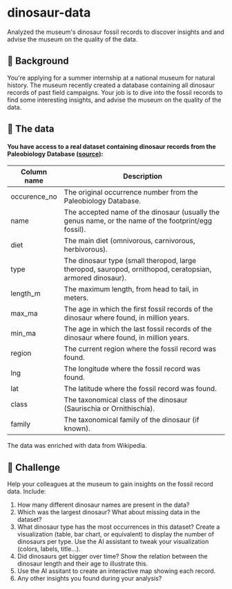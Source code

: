 # dinosaur-data
Analyzed the museum's dinosaur fossil records to discover insights and and advise the museum on the quality of the data.


## 📖 Background

You're applying for a summer internship at a national museum for natural history. The museum recently created a database containing all dinosaur records of past field campaigns. Your job is to dive into the fossil records to find some interesting insights, and advise the museum on the quality of the data.

## 💾 The data

#### You have access to a real dataset containing dinosaur records from the Paleobiology Database ([source](https://paleobiodb.org/#/)):

| Column name  | Description                                                                                              |
| ------------ | -------------------------------------------------------------------------------------------------------- |
| occurence_no | The original occurrence number from the Paleobiology Database.                                           |
| name         | The accepted name of the dinosaur (usually the genus name, or the name of the footprint/egg fossil).     |
| diet         | The main diet (omnivorous, carnivorous, herbivorous).                                                    |
| type         | The dinosaur type (small theropod, large theropod, sauropod, ornithopod, ceratopsian, armored dinosaur). |
| length_m     | The maximum length, from head to tail, in meters.                                                        |
| max_ma       | The age in which the first fossil records of the dinosaur where found, in million years.                 |
| min_ma       | The age in which the last fossil records of the dinosaur where found, in million years.                  |
| region       | The current region where the fossil record was found.                                                    |
| lng          | The longitude where the fossil record was found.                                                         |
| lat          | The latitude where the fossil record was found.                                                          |
| class        | The taxonomical class of the dinosaur (Saurischia or Ornithischia).                                      |
| family       | The taxonomical family of the dinosaur (if known).                                                       |

The data was enriched with data from Wikipedia.

## 💪 Challenge

Help your colleagues at the museum to gain insights on the fossil record data. Include:

1. How many different dinosaur names are present in the data?
2. Which was the largest dinosaur? What about missing data in the dataset?
3. What dinosaur type has the most occurrences in this dataset? Create a visualization (table, bar chart, or equivalent) to display the number of dinosaurs per type. Use the AI assistant to tweak your visualization (colors, labels, title...).
4. Did dinosaurs get bigger over time? Show the relation between the dinosaur length and their age to illustrate this.
5. Use the AI assitant to create an interactive map showing each record.
6. Any other insights you found during your analysis?

